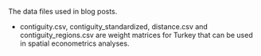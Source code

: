 The data files used in blog posts.

- contiguity.csv, contiguity_standardized, distance.csv and contiguity_regions.csv are weight matrices for Turkey that can be used in spatial econometrics analyses.